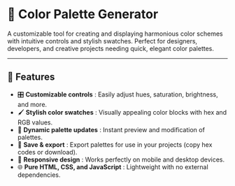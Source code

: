 # 🎨 Color Palette Generator

A customizable tool for creating and displaying harmonious color schemes with intuitive controls and stylish swatches. Perfect for designers, developers, and creative projects needing quick, elegant color palettes.

---

## 🚀 Features  
- 🎛️ **Customizable controls** : Easily adjust hues, saturation, brightness, and more.  
- 🖌️ **Stylish color swatches** : Visually appealing color blocks with hex and RGB values.  
- 🔄 **Dynamic palette updates** : Instant preview and modification of palettes.  
- 💾 **Save & export** : Export palettes for use in your projects (copy hex codes or download).  
- 📱 **Responsive design** : Works perfectly on mobile and desktop devices.  
- 🌐 **Pure HTML, CSS, and JavaScript** : Lightweight with no external dependencies.
